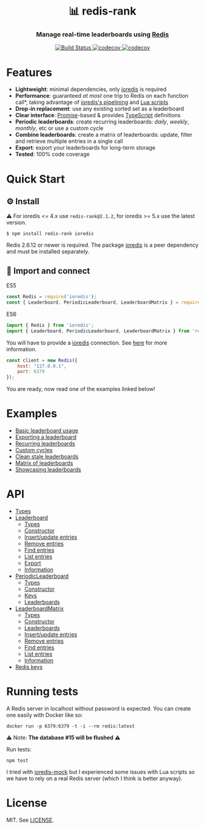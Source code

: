 
<h1 align="center" style="border-bottom: none">📊 redis-rank</h1>
<h3 align="center">Manage real-time leaderboards using <a href="https://redis.io">Redis</a></h3>

<p align="center">
  <a href="https://travis-ci.org/mlomb/redis-rank">
    <img alt="Build Status" src="https://travis-ci.org/mlomb/redis-rank.svg?branch=master">
  </a>
  <a href="https://codecov.io/gh/mlomb/redis-rank">
    <img alt="codecov" src="https://codecov.io/gh/mlomb/redis-rank/branch/master/graph/badge.svg">
  </a>
  <a href="https://www.npmjs.com/package/redis-rank">
    <img alt="codecov" src="https://img.shields.io/npm/v/redis-rank">
  </a>
</p>

# Features
* **Lightweight**: minimal dependencies, only [ioredis](https://github.com/luin/ioredis) is required
* **Performance**: guaranteed _at most_ one trip to Redis on each function call*, taking advantage of [ioredis's pipelining](https://github.com/luin/ioredis#pipelining) and [Lua scripts](https://redis.io/commands/eval)
* **Drop-in replacement**: use any existing sorted set as a leaderboard
* **Clear interface**: [Promise](https://developer.mozilla.org/docs/Web/JavaScript/Reference/Global_Objects/Promise)-based & provides [TypeScript](https://www.typescriptlang.org) definitions
* **Periodic leaderboards**: create recurring leaderboards: _daily_, _weekly_, _monthly_, etc or use a custom cycle
* **Combine leaderboards**: create a matrix of leaderboards: update, filter and retrieve multiple entries in a single call
* **Export**: export your leaderboards for long-term storage
* **Tested**: 100% code coverage

# Quick Start

## ⚙️ Install

⚠️ For ioredis <= 4.x use `redis-rank@2.1.2`, for ioredis >= 5.x use the latest version.

```shell
$ npm install redis-rank ioredis
```

Redis 2.6.12 or newer is required. The package [ioredis](https://www.npmjs.com/package/ioredis) is a peer dependency and must be installed separately.

## 🔗 Import and connect

ES5
```javascript
const Redis = require('ioredis');
const { Leaderboard, PeriodicLeaderboard, LeaderboardMatrix } = require('redis-rank');
```
ES6
```javascript
import { Redis } from 'ioredis';
import { Leaderboard, PeriodicLeaderboard, LeaderboardMatrix } from 'redis-rank';
```

You will have to provide a [ioredis](https://github.com/luin/ioredis) connection.
See [here](https://github.com/luin/ioredis#connect-to-redis) for more information.

```javascript
const client = new Redis({
    host: "127.0.0.1",
    port: 6379
});
```

You are ready, now read one of the examples linked below!

# Examples

* [Basic leaderboard usage](docs/EXAMPLES.md#basic-leaderboard-usage)
* [Exporting a leaderboard](docs/EXAMPLES.md#exporting-a-leaderboard)
* [Recurring leaderboards](docs/EXAMPLES.md#recurring-leaderboards)
* [Custom cycles](docs/EXAMPLES.md#custom-cycles)
* [Clean stale leaderboards](docs/EXAMPLES.md#clean-stale-leaderboards)
* [Matrix of leaderboards](docs/EXAMPLES.md#matrix-of-leaderboards)
* [Showcasing leaderboards](docs/EXAMPLES.md#showcasing-leaderboards)

# API

* [Types](docs/#types)
* [Leaderboard](docs/Leaderboard.md)
  * [Types](docs/Leaderboard.md#types)
  * [Constructor](docs/Leaderboard.md#constructor)
  * [Insert/update entries](docs/Leaderboard.md#insertupdate-entries)
  * [Remove entries](docs/Leaderboard.md#remove-entries)
  * [Find entries](docs/Leaderboard.md#find-entries)
  * [List entries](docs/Leaderboard.md#list-entries)
  * [Export](docs/Leaderboard.md#export)
  * [Information](docs/Leaderboard.md#information)
* [PeriodicLeaderboard](docs/PeriodicLeaderboard.md)
  * [Types](docs/PeriodicLeaderboard.md#types)
  * [Constructor](docs/PeriodicLeaderboard.md#constructor)
  * [Keys](docs/PeriodicLeaderboard.md#keys)
  * [Leaderboards](docs/PeriodicLeaderboard.md#leaderboards)
* [LeaderboardMatrix](docs/LeaderboardMatrix.md)
  * [Types](docs/LeaderboardMatrix.md#types)
  * [Constructor](docs/LeaderboardMatrix.md#constructor)
  * [Leaderboards](docs/LeaderboardMatrix.md#leaderboards)
  * [Insert/update entries](docs/LeaderboardMatrix.md#insertupdate-entries)
  * [Remove entries](docs/LeaderboardMatrix.md#remove-entries)
  * [Find entries](docs/LeaderboardMatrix.md#find-entries)
  * [List entries](docs/LeaderboardMatrix.md#list-entries)
  * [Information](docs/LeaderboardMatrix.md#information)
* [Redis keys](docs/#redis-keys)

# Running tests

A Redis server in localhost without password is expected. You can create one easily with Docker like so:

```shell
docker run -p 6379:6379 -t -i --rm redis:latest
```

⚠️ Note: **The database #15 will be flushed** ⚠️

Run tests:

```shell
npm test
```

I tried with [ioredis-mock](https://www.npmjs.com/package/ioredis-mock) but I experienced some issues with Lua scripts so we have to rely on a real Redis server (which I think is better anyway).

# License

MIT. See [LICENSE](LICENSE).
